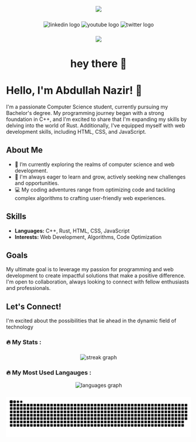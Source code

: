 <div align="center">
  <img height="150" src="[https://[camo.githubusercontent.com/62da68eb62b1e5f175f7d1f0191dd89a653d7908feb22d37d4a0ab07365d6791/68747470733a2f2f6d656469612e67697068792e636f6d2f6d656469612f4d3967624264396e6244724f5475314d71782f67697068792e676966](https://avatars.githubusercontent.com/u/124812955?v=4)](https://github.com/account)"  />
</div>

###

<div align="center">
  <img src="https://img.shields.io/static/v1?message=LinkedIn&logo=linkedin&label=&color=0077B5&logoColor=white&labelColor=&style=for-the-badge" height="25" alt="linkedin logo"  />
  <img src="https://img.shields.io/static/v1?message=Youtube&logo=youtube&label=&color=FF0000&logoColor=white&labelColor=&style=for-the-badge" height="25" alt="youtube logo"  />
  <img src="https://img.shields.io/static/v1?message=Twitter&logo=twitter&label=&color=1DA1F2&logoColor=white&labelColor=&style=for-the-badge" height="25" alt="twitter logo"  />
</div>

###

<div align="center">
  <img src="https://visitor-badge.laobi.icu/badge?page_id=maurodesouza.maurodesouza&"  />
</div>

###

<h1 align="center">hey there 👋</h1>

# Hello, I'm Abdullah Nazir! 👋

I'm a passionate Computer Science student, currently pursuing my Bachelor's degree. My programming journey began with a strong foundation in C++, and I'm excited to share that I'm expanding my skills by delving into the world of Rust. Additionally, I've equipped myself with web development skills, including HTML, CSS, and JavaScript.

## About Me

- 🔭 I’m currently exploring the realms of computer science and web development.
- 🌱 I'm always eager to learn and grow, actively seeking new challenges and opportunities.
- 💻 My coding adventures range from optimizing code and tackling complex algorithms to crafting user-friendly web experiences.

## Skills

- **Languages:** C++, Rust, HTML, CSS, JavaScript
- **Interests:** Web Development, Algorithms, Code Optimization

## Goals

My ultimate goal is to leverage my passion for programming and web development to create impactful solutions that make a positive difference. I'm open to collaboration, always looking to connect with fellow enthusiasts and professionals.

## Let's Connect!

I'm excited about the possibilities that lie ahead in the dynamic field of technology

###

<h3 align="left">🔥   My Stats :</h3>

###

<div align="center">
  <img src="https://streak-stats.demolab.com?user=AbdullahNazir0&locale=en&mode=daily&theme=dark&hide_border=false&border_radius=5&order=3" height="220" alt="streak graph"  />
</div>

###

<h3 align="left">🔥   My Most Used Langauges :</h3>

<div align="center">
  <img src="https://github-readme-stats.vercel.app/api/top-langs?username=AbdullahNazir0&locale=en&hide_title=false&layout=compact&card_width=320&langs_count=5&theme=dracula&hide_border=false&order=2" height="150" alt="languages graph"  />
</div>

###

<img src="https://raw.githubusercontent.com/AbdullahNazir0/AbdullahNazir0/output/snake.svg" alt="Snake animation" />

###
